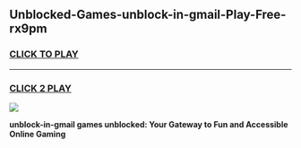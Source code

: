 
## Unblocked-Games-unblock-in-gmail-Play-Free-rx9pm
<h3>
<a href="https://premium76.site?title=unblock-in-gmail&ref=18A1">CLICK TO PLAY</a></h3>
<hr>

<h3>
<a href="https://premium76.site?title=unblock-in-gmail&ref=18A1">CLICK 2 PLAY</a>
  
</h3>

<a href="https://premium76.site?title=unblock-in-gmail&ref=18A1"><img src="https://clearcache.store/games.png"></a>


**unblock-in-gmail games unblocked: Your Gateway to Fun and Accessible Online Gaming**
